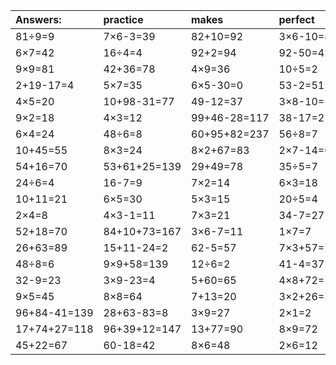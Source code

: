 | Answers: | practice | makes | perfect | ! |
| :--- | :--- | :--- | :--- | :--- |
| 81÷9=9 | 7×6-3=39 | 82+10=92 | 3×6-10=8 | 87+55+26=168 | 
| 6×7=42 | 16÷4=4 | 92+2=94 | 92-50=42 | 12÷2=6 | 
| 9×9=81 | 42+36=78 | 4×9=36 | 10÷5=2 | 8×4=32 | 
| 2+19-17=4 | 5×7=35 | 6×5-30=0 | 53-2=51 | 6×2=12 | 
| 4×5=20 | 10+98-31=77 | 49-12=37 | 3×8-10=14 | 75-17=58 | 
| 9×2=18 | 4×3=12 | 99+46-28=117 | 38-17=21 | 5×5+55=80 | 
| 6×4=24 | 48÷6=8 | 60+95+82=237 | 56÷8=7 | 86-6=80 | 
| 10+45=55 | 8×3=24 | 8×2+67=83 | 2×7-14=0 | 7×8=56 | 
| 54+16=70 | 53+61+25=139 | 29+49=78 | 35÷5=7 | 56÷7=8 | 
| 24÷6=4 | 16-7=9 | 7×2=14 | 6×3=18 | 2×7=14 | 
| 10+11=21 | 6×5=30 | 5×3=15 | 20÷5=4 | 2×5=10 | 
| 2×4=8 | 4×3-1=11 | 7×3=21 | 34-7=27 | 4×8=32 | 
| 52+18=70 | 84+10+73=167 | 3×6-7=11 | 1×7=7 | 64÷8=8 | 
| 26+63=89 | 15+11-24=2 | 62-5=57 | 7×3+57=78 | 56+99-26=129 | 
| 48÷8=6 | 9×9+58=139 | 12÷6=2 | 41-4=37 | 41+11+4=56 | 
| 32-9=23 | 3×9-23=4 | 5+60=65 | 4×8+72=104 | 6×9=54 | 
| 9×5=45 | 8×8=64 | 7+13=20 | 3×2+26=32 | 62-23=39 | 
| 96+84-41=139 | 28+63-83=8 | 3×9=27 | 2×1=2 | 76-73=3 | 
| 17+74+27=118 | 96+39+12=147 | 13+77=90 | 8×9=72 | 34+6=40 | 
| 45+22=67 | 60-18=42 | 8×6=48 | 2×6=12 | 74-39=35 | 
